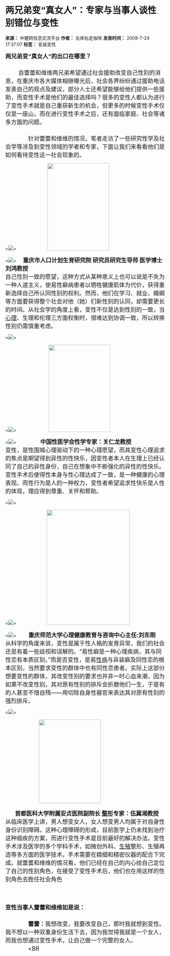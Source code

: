 # 两兄弟变“真女人”：专家与当事人谈性别错位与变性

**来源：** 中健网信息交流平台
**作者：** 左岸右走咖啡
**发表时间：** 2008-7-24 17:37:07
**标签：** 变装变性

<FONT size=4> <STRONG> 两兄弟变“真女人”的出口在哪里？</STRONG><BR>　　　　<BR>　　 自蕾蕾和维维两兄弟希望通过社会援助改变自己性别的消息，在重庆市各大媒体相继曝光后，社会各界纷纷通过援助电话发表自己的观点及建议，部分人士还希望能够给他们提供一些援助，而变性手术是他们的最佳选择吗？很多的变性人都认为进行了变性手术就是自己重获新生的机会，但更多的时候变性手术仅仅是一座山，而在进行变性手术之后，还有面临家庭、社会等诸多方面的问题。<BR>　　　　<BR>　　　　针对蕾蕾和维维的情况，笔者走访了一些研究性学及社会学等涉及到变性领域的学者和专家，下面让我们来看看他们是如何看待变性这一社会现象的。</FONT><BR></P><![](static/image/smiley/default/titter.gif)\>                         <IMG height=276 src="http://img10.tianya.cn/photo/2008/7/24/9141179\_17922753.jpg" width=195></P><![](static/image/smiley/default/titter.gif)\><FONT size=4><STRONG>     重庆市人口计划生育研究院 研究员研究生导师 医学博士刘鸿教授<BR></STRONG>自己性别一致的愿望，这种方式从某种意义上也可以说是不失为一种人道主义，使易性癖病患者以牺牲健康肌体为代价，获得重新选择自己所认同性别的权利。然而，他们在学习、就业、婚姻等方面要获得整个社会对他（她）们新性别的认同，却需要更长的时间。从社会学的角度上看，变性不仅是达到性别的一致，当[心理](http:///xinli/)、生理和伦理三方面权衡时，很难达到协调一致，所以转换性别仍需慎重考虑。</FONT></P><![](static/image/smiley/default/titter.gif)\><FONT size=4></FONT> </P><![](static/image/smiley/default/titter.gif)\>                          <IMG height=276 src="http://img10.tianya.cn/photo/2008/7/24/9141180\_17922753.jpg" width=195></P><![](static/image/smiley/default/titter.gif)\><FONT size=4>               <STRONG>中国性医学会性学专家：关仁龙教授</STRONG><BR>变性，是性围城心理驱动下的一种心理愿望，而其变性心理追求的焦点是期望得到异性的性快乐，因变性者本人在生理上已经认同了自己的异性身份，自己在想象中不断强化的异性的性快乐。变性手术后使得性本身与性心理达成了一致，是一种健康的心理表现。而性行为是人的一种权力，变性者希望追求性快乐是人性的体现，理应得到尊重、关怀和帮助。</FONT></P><![](static/image/smiley/default/titter.gif)\><FONT size=4></FONT> </P><![](static/image/smiley/default/titter.gif)\><FONT size=4>                   <IMG height=364 src="http://img10.tianya.cn/photo/2008/7/24/9141181\_17922753.jpg" width=262></FONT></P><![](static/image/smiley/default/titter.gif)\><FONT size=4><STRONG>         重庆师范大学心理健康教育与咨询中心主任:刘东刚<BR></STRONG><FONT size=4>从科学的角度来说，变性是属于性人格的发育异常，我们的社会还是有着一些歧视和误解的。“易性癖是一种心理疾病，其与同性恋有本质区别，”而是否变性，是易[性病](http:///chuanranbing/xingbing/)与异装癖及同性恋的根本区别，当然要求变性的群体中也有同性恋患者。实际上这部分想要变性的群体，其改变性别的要求也并非一时心血来潮，因为如果不改变性别，其对原有性别的排斥会折磨他们一生，于是有的人甚至不惜自残——用切除自身性器官来表达其对原有性别的强烈排斥。</FONT></FONT></P><![](static/image/smiley/default/titter.gif)\><FONT size=4></FONT> </P><P><FONT size=4>                     <IMG height=265 src="http://img10.tianya.cn/photo/2008/7/24/9141182\_17922753.jpg" width=196></FONT></P><P><FONT size=4>      <STRONG>首都医科大学附属安贞医院副院长 [整形](http:///zhengxing/)专家：伍冀湘教授</STRONG><BR><FONT size=4>从临床医学上讲，男人想变女人，女人想变男人均属于对自身性身份识别障碍。这种心理障碍的形成，目前医学上仍未找到治疗这种痼疾的方案，而进行变性手术是目前最好的解决办法。变性手术涉及医学的多个学科手术，如微创外科、[生殖](http:///shengzhi/)整形、生殖再造等多方面的医学技术，手术需要在精细和精密仪器的配合下完成。就蕾蕾和维维的情况看，他们已经在自己的内心给自己定位了自己的性别角色，在接受了变性手术后，他们也在用这样的性别角色去胜任社会角色</FONT><BR><FONT size=4></FONT><BR><FONT size=4></FONT><BR><FONT size=4></FONT><BR><FONT size=4><STRONG>变性当事人蕾蕾和维维如是说：</STRONG> <BR>　　　　<BR>　　　　<STRONG>蕾蕾：</STRONG>我想改变，我要改变自己，那时我就想到变性。我不想以一种双重身份生活下去，因为我觉得我就是一个女人，而我也想通过变性手术，让自己做一个完整的女人。<BR>　　　　<BR
